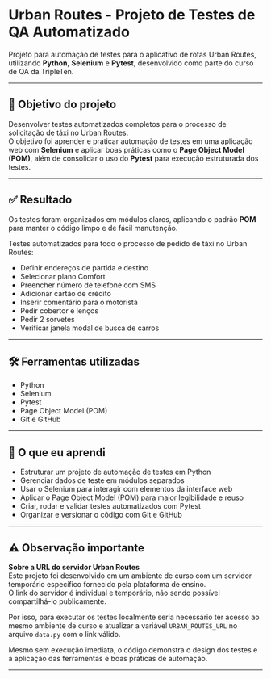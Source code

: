# Urban Routes - Projeto de Testes de QA Automatizado

Projeto para automação de testes para o aplicativo de rotas Urban Routes, utilizando **Python**, **Selenium** e **Pytest**, desenvolvido como parte do curso de QA da TripleTen.

---

## 🎯 Objetivo do projeto

Desenvolver testes automatizados completos para o processo de solicitação de táxi no Urban Routes.  
O objetivo foi aprender e praticar automação de testes em uma aplicação web com **Selenium** e aplicar boas práticas como o **Page Object Model (POM)**, além de consolidar o uso do **Pytest** para execução estruturada dos testes.

---

## ✅ Resultado

Os testes foram organizados em módulos claros, aplicando o padrão **POM** para manter o código limpo e de fácil manutenção.

Testes automatizados para todo o processo de pedido de táxi no Urban Routes:

- Definir endereços de partida e destino
- Selecionar plano Comfort
- Preencher número de telefone com SMS
- Adicionar cartão de crédito
- Inserir comentário para o motorista
- Pedir cobertor e lenços
- Pedir 2 sorvetes
- Verificar janela modal de busca de carros

---

## 🛠️ Ferramentas utilizadas

- Python
- Selenium
- Pytest
- Page Object Model (POM)
- Git e GitHub

---

## 🧩 O que eu aprendi

- Estruturar um projeto de automação de testes em Python
- Gerenciar dados de teste em módulos separados
- Usar o Selenium para interagir com elementos da interface web
- Aplicar o Page Object Model (POM) para maior legibilidade e reuso
- Criar, rodar e validar testes automatizados com Pytest
- Organizar e versionar o código com Git e GitHub

---

## ⚠️ Observação importante

**Sobre a URL do servidor Urban Routes**  
Este projeto foi desenvolvido em um ambiente de curso com um servidor temporário específico fornecido pela plataforma de ensino.  
O link do servidor é individual e temporário, não sendo possível compartilhá-lo publicamente.  

Por isso, para executar os testes localmente seria necessário ter acesso ao mesmo ambiente de curso e atualizar a variável `URBAN_ROUTES_URL` no arquivo `data.py` com o link válido.  

Mesmo sem execução imediata, o código demonstra o design dos testes e a aplicação das ferramentas e boas práticas de automação.

---
